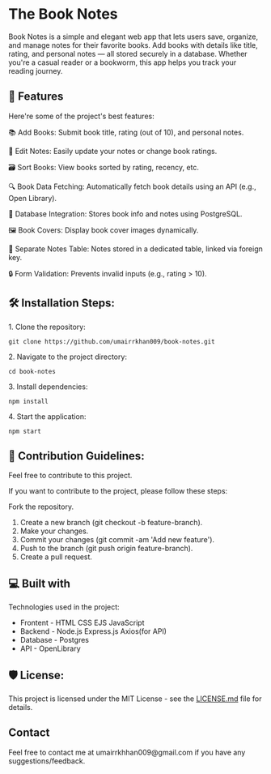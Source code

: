 
# The Book Notes

<p id="description">Book Notes is a simple and elegant web app that lets users save, organize, and manage notes for their favorite books. Add books with details like title, rating, and personal notes — all stored securely in a database. Whether you're a casual reader or a bookworm, this app helps you track your reading journey.</p>

  
<h2>🧐 Features</h2>

Here're some of the project's best features:

📚 Add Books: Submit book title, rating (out of 10), and personal notes.

📝 Edit Notes: Easily update your notes or change book ratings.

🗃️ Sort Books: View books sorted by rating, recency, etc.

🔍 Book Data Fetching: Automatically fetch book details using an API (e.g., Open Library).

💾 Database Integration: Stores book info and notes using PostgreSQL.

🖼️ Book Covers: Display book cover images dynamically.

🧾 Separate Notes Table: Notes stored in a dedicated table, linked via foreign key.

🔒 Form Validation: Prevents invalid inputs (e.g., rating > 10).

<h2>🛠️ Installation Steps:</h2>

<p>1. Clone the repository:</p>

```
git clone https://github.com/umairrkhan009/book-notes.git
```

<p>2. Navigate to the project directory:</p>

```
cd book-notes
```

<p>3. Install dependencies:</p>

```
npm install
```

<p>4. Start the application:</p>

```
npm start
```

<h2>🍰 Contribution Guidelines:</h2>
Feel free to contribute to this project.

If you want to contribute to the project, please follow these steps:

Fork the repository.

1. Create a new branch (git checkout -b feature-branch).
2. Make your changes.
3. Commit your changes (git commit -am 'Add new feature').
4. Push to the branch (git push origin feature-branch).
5. Create a pull request.
  
  
<h2>💻 Built with</h2>

Technologies used in the project:

*   Frontent - HTML CSS EJS JavaScript
*   Backend - Node.js Express.js Axios(for API) 
*   Database - Postgres
*   API - OpenLibrary

<h2>🛡️ License:</h2>

This project is licensed under the MIT License - see the [LICENSE.md](LICENSE.md) file for details.

<h2>Contact</h2>
Feel free to contact me at umairrkhhan009@gmail.com if you have any suggestions/feedback.
